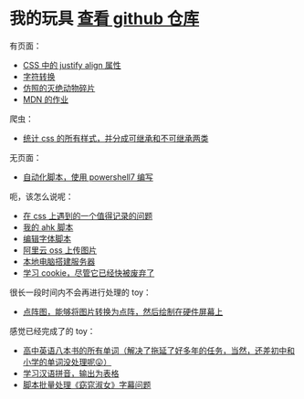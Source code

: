 # 我的玩具 [查看 github 仓库](https://github.com/Linhieng/toy)

有页面：
- [CSS 中的 justify align 属性](justify-align/README.md)
- [字符转换](symbol-transform/index.html)
- [仿照的灭绝动物碎片](animal-pieces/index.html)
- [MDN 的作业](homework-mdn/README.md)

爬虫：
- [统计 css 的所有样式，并分成可继承和不可继承两类](stat-mdn-css/README.md)

无页面：
- [自动化脚本，使用 powershell7 编写](AutoTask)

呃，该怎么说呢：
- [在 css 上遇到的一个值得记录的问题](debug-css/README.md)
- [我的 ahk 脚本](ahk/README.md)
- [编辑字体脚本](font-edit/README.md)
- [阿里云 oss 上传图片](oss/readme.md)
- [本地电脑搭建服务器](local-server/README.md)
- [学习 cookie，尽管它已经快被废弃了](cookie/README.md)

很长一段时间内不会再进行处理的 toy：
- [点阵图，能够将图片转换为点阵，然后绘制在硬件屏幕上](lattice/README.md)


感觉已经完成了的 toy：
- [高中英语八本书的所有单词（解决了拖延了好多年的任务，当然，还差初中和小学的单词没处理呢😛）](English-Textbook-Words/README.md)
- [学习汉语拼音，输出为表格](pinyin/README.md)
- [脚本批量处理《窈窕淑女》字幕问题](My-Fair-Lady-subtitle)
